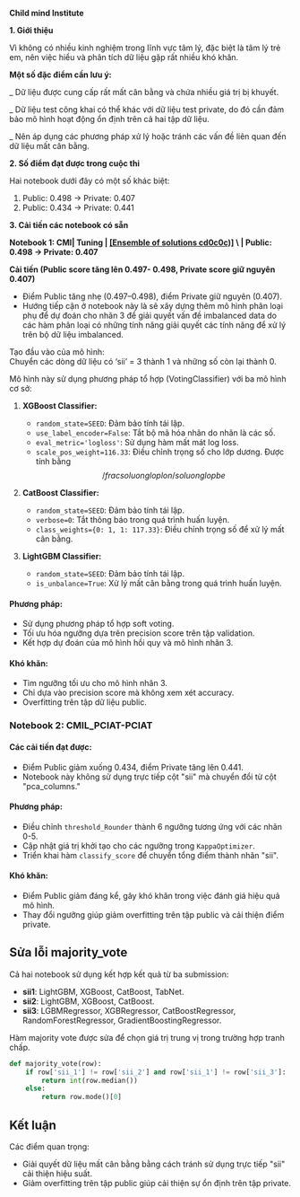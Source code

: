 **Child mind Institute**

**1. Giới thiệu**

Vì không có nhiều kinh nghiệm trong lĩnh vực tâm lý, đặc biệt là tâm lý trẻ em, nên việc hiểu và phân tích dữ liệu gặp rất nhiều khó khăn.

**Một số đặc điểm cần lưu ý:**

\_ Dữ liệu được cung cấp rất mất cân bằng và chứa nhiều giá trị bị khuyết.

\_ Dữ liệu test công khai có thể khác với dữ liệu test private, do đó cần đảm bảo mô hình hoạt động ổn định trên cả hai tập dữ liệu.

\_ Nên áp dụng các phương pháp xử lý hoặc tránh các vấn đề liên quan đến dữ liệu mất cân bằng.

**2. Số điểm đạt được trong cuộc thi**

Hai notebook dưới đây có một số khác biệt:

1. Public: 0.498 → Private: 0.407
2. Public: 0.434 → Private: 0.441

**3. Cải tiến các notebook có sẵn**

**Notebook 1: CMI| Tuning | [[Ensemble of solutions cd0c0c)]](https://www.kaggle.com/code/hovuan/cmi-tuning-ensemble-of-solutions-cd0c0c)
\ | Public: 0.498 → Private: 0.407**

**Cải tiến (Public score tăng lên  0.497- 0.498, Private score giữ nguyên 0.407)**
- Điểm Public tăng nhẹ (0.497–0.498), điểm Private giữ nguyên (0.407).
- Hướng tiếp cận ở notebook này là sẽ xây dựng thêm mô hình phân loại phụ để dự đoán cho nhãn 3 để giải quyết vấn đề imbalanced data do các hàm phân loại có những tính năng giải quyết các tính năng để xử lý trên bộ dữ liệu imbalanced.

Tạo đầu vào của mô hình:  
  Chuyển các dòng dữ liệu có ‘sii’ = 3 thành 1 và những số còn lại thành 0.

Mô hình này sử dụng phương pháp tổ hợp (VotingClassifier) với ba mô hình cơ sở:

  1. **XGBoost Classifier:**
     - `random_state=SEED`: Đảm bảo tính tái lập.
     - `use_label_encoder=False`: Tắt bộ mã hóa nhãn do nhãn là các số.
     - `eval_metric='logloss'`: Sử dụng hàm mất mát log loss.
     - `scale_pos_weight=116.33`: Điều chỉnh trọng số cho lớp dương. Được tính bằng $$/frac{so luong lop lon}/{so luong lop be}$$

  2. **CatBoost Classifier:**
     - `random_state=SEED`: Đảm bảo tính tái lập.
     - `verbose=0`: Tắt thông báo trong quá trình huấn luyện.
     - `class_weights={0: 1, 1: 117.33}`: Điều chỉnh trọng số để xử lý mất cân bằng.

  3. **LightGBM Classifier:**
     - `random_state=SEED`: Đảm bảo tính tái lập.
     - `is_unbalance=True`: Xử lý mất cân bằng trong quá trình huấn luyện.

#### Phương pháp:
- Sử dụng phương pháp tổ hợp soft voting.
- Tối ưu hóa ngưỡng dựa trên precision score trên tập validation.
- Kết hợp dự đoán của mô hình hồi quy và mô hình nhãn 3.

#### Khó khăn:
- Tìm ngưỡng tối ưu cho mô hình nhãn 3.
- Chỉ dựa vào precision score mà không xem xét accuracy.
- Overfitting trên tập dữ liệu public.

### Notebook 2: CMIL_PCIAT-PCIAT

#### Các cải tiến đạt được:
- Điểm Public giảm xuống 0.434, điểm Private tăng lên 0.441.
- Notebook này không sử dụng trực tiếp cột "sii" mà chuyển đổi từ cột "pca_columns."

#### Phương pháp:
- Điều chỉnh `threshold_Rounder` thành 6 ngưỡng tương ứng với các nhãn 0-5.
- Cập nhật giá trị khởi tạo cho các ngưỡng trong `KappaOptimizer`.
- Triển khai hàm `classify_score` để chuyển tổng điểm thành nhãn "sii".

#### Khó khăn:
- Điểm Public giảm đáng kể, gây khó khăn trong việc đánh giá hiệu quả mô hình.
- Thay đổi ngưỡng giúp giảm overfitting trên tập public và cải thiện điểm private.

## Sửa lỗi majority_vote

Cả hai notebook sử dụng kết hợp kết quả từ ba submission:
- **sii1**: LightGBM, XGBoost, CatBoost, TabNet.
- **sii2**: LightGBM, XGBoost, CatBoost.
- **sii3**: LGBMRegressor, XGBRegressor, CatBoostRegressor, RandomForestRegressor, GradientBoostingRegressor.

Hàm majority vote được sửa để chọn giá trị trung vị trong trường hợp tranh chấp.

```python
def majority_vote(row):
    if row['sii_1'] != row['sii_2'] and row['sii_1'] != row['sii_3']:
        return int(row.median()) 
    else:
        return row.mode()[0]
```

## Kết luận

Các điểm quan trọng:
- Giải quyết dữ liệu mất cân bằng bằng cách tránh sử dụng trực tiếp "sii" cải thiện hiệu suất.
- Giảm overfitting trên tập public giúp cải thiện sự ổn định trên tập private.

